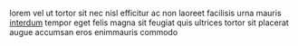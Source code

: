 lorem vel ut tortor sit nec nisl efficitur ac non laoreet facilisis urna mauris
[interdum](generated_webpages/condimentum1.md) tempor eget felis magna sit
feugiat quis ultrices tortor sit placerat augue accumsan eros enimmauris
commodo